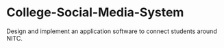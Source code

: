 # College-Social-Media-System
Design and implement an application software to connect students around NITC.
